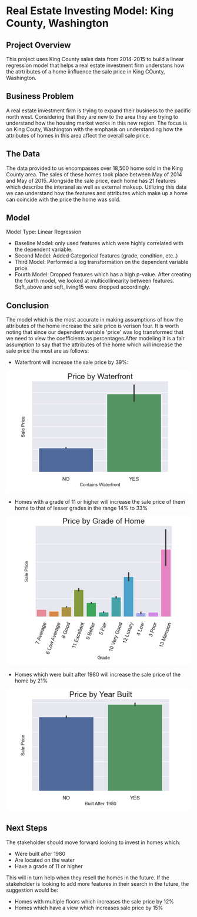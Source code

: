 # Real Estate Investing Model:  King County, Washington


## Project Overview

This project uses King County sales data from 2014-2015 to build a linear regression model that helps a real estate investment firm understans how the atrtributes of a home iinfluence the sale price in King COunty, Washington.

## Business Problem

A real estate investment firm is trying to expand their business to the pacific north west.  Considering that they are new to the area they are trying to understand how the housing market works in this new region.  The focus is on King Couty, Washington with the emphasis on understanding how the attributes of homes in this area affect the overall sale price.

## The Data

The data provided to us encompasses over 18,500 home sold in the King County area.  The sales of these homes took place between May of 2014 and May of 2015.  Alongside the sale price, each home has 21 features which describe the interanal as well as external makeup.  Utilizing this data we can understand how the features and attributes which make up a home can coincide with the price the home was sold.


## Model
Model Type: Linear Regression
* Baseline Model: only used features which were highly correlated with the dependent variable. 
* Second Model: Added Categorical features (grade, condition, etc..)
* Third Model: Performed a log transformation on the dependent variable price.
* Fourth Model: Dropped features which has a high p-value.  After creating the fourth model, we looked at multicollinearity
between features.  Sqft_above and sqft_living15 were dropped accordingly.


## Conclusion

The model which is the most accurate in making assumptions of how the attributes of the home increase the sale price is verison four. It is worth noting that since our dependent variable 'price' was log transformed that we need to view the coefficients as percentages.After modeling it is a fair assumption to say that the attributes of the home which will increase the sale price the most are as follows:
* Waterfront will increase the sale price by 39%:

![Waterfront.png](./Images/Waterfront.png)

* Homes with a grade of 11 or higher will increase the sale price of them home to that of lesser grades in the range 14% to 33%

![Grade.png](./Images/Grade.png)

* Homes which were built after 1980 will increase the sale price of the home by 21%

![Year_Built.png](./Images/Year_Built.png)


## Next Steps

The stakeholder should move forward looking to invest in homes which:
* Were built after 1980
* Are located on the water
* Have a grade of 11 or higher

This will in turn help when they resell the homes in the future. If the stakeholder is looking to add more features in their search in the future, the suggestion would be:
* Homes with multiple floors which increases the sale price by 12%
* Homes which have a view which increases sale price by 15%
